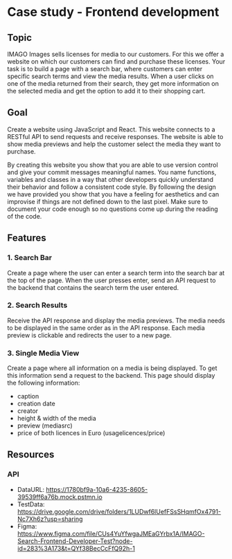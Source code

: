 # Case study - Frontend development 


## Topic
IMAGO Images sells licenses for media to our customers. For this we offer a website on which our customers can find and purchase these licenses.
Your task is to build a page with a search bar, where customers can enter specific search terms and view the media results.
When a user clicks on one of the media returned from their search, they get more information on the selected media and get the option to add it to their shopping cart.

## Goal
Create a website using JavaScript and React.
This website connects to a RESTful API to send requests and receive responses.
The website is able to show media previews and help the customer select the media they want to purchase.

By creating this website you show that you are able to use version control and give your commit messages meaningful names.
You name functions, variables and classes in a way that other developers quickly understand their behavior and follow a consistent code style.
By following the design we have provided you show that you have a feeling for aesthetics and can improvise if things are not defined down to the last pixel.
Make sure to document your code enough so no questions come up during the reading of the code.

## Features
### 1. Search Bar
Create a page where the user can enter a search term into the search bar at the top of the page.
When the user presses enter, send an API request to the backend that contains the search term the user entered.
### 2.  Search Results
Receive the API response and display the media previews. The media needs to be displayed in the same order as in the API response.
Each media preview is clickable and redirects the user to a new page.
### 3. Single Media View
Create a page where all information on a media is being displayed.
To get this information send a request to the backend.
This page should display the following information:
- caption
- creation date
- creator
- height & width of the media
- preview (mediasrc)
- price of both licences in Euro (usagelicences/price)


## Resources
### API

- DataURL: https://1780bf9a-10a6-4235-8605-39539ff6a76b.mock.pstmn.io
- TestData: https://drive.google.com/drive/folders/1LUDwf6lUefFSsSHqmfOx4791-Nc7Xh6z?usp=sharing 
- Figma: https://www.figma.com/file/CUs4YuYfwgaJMEaGYrbx1A/IMAGO-Search-Frontend-Developer-Test?node-id=283%3A173&t=QYf38BecCcFfQ92h-1
